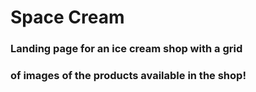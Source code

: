 # Space Cream

### Landing page for an ice cream shop with a grid 
### of images of  the products available in the shop!
